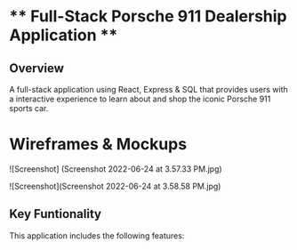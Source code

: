 # ** Full-Stack Porsche 911 Dealership Application **

## Overview

A full-stack application using React, Express & SQL that provides users with a interactive experience to learn about and shop the iconic Porsche 911 sports car.

# Wireframes & Mockups

![Screenshot] (Screenshot 2022-06-24 at 3.57.33 PM.jpg)

![Screenshot](Screenshot 2022-06-24 at 3.58.58 PM.jpg)


## Key Funtionality

This application includes the following features:



